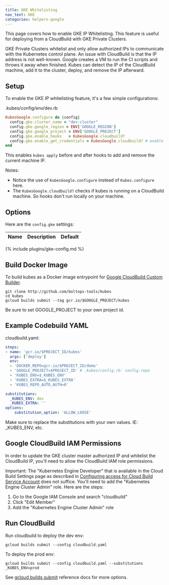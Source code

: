 ```yaml
---
title: GKE Whitelisting
nav_text: GKE
categories: helpers-google
---
```


This page covers how to enable GKE IP Whitelisting. This feature is useful for deploying from a CloudBuild with GKE Private Clusters.

GKE Private Clusters whitelist and only allow authorized IPs to communicate with the Kubernetes control plane.  An issue with CloudBuild is that the IP address is not well-known.  Google creates a VM to run the CI scripts and throws it away when finished.  Kubes can detect the IP of the CloudBuild machine, add it to the cluster, deploy, and remove the IP afterward.

## Setup

To enable the GKE IP whitelisting feature, it's a few simple configurations:

.kubes/config/env/dev.rb

```ruby
KubesGoogle.configure do |config|
  config.gke.cluster_name = "dev-cluster"
  config.gke.google_region = ENV['GOOGLE_REGION']
  config.gke.google_project = ENV['GOOGLE_PROJECT']
  config.gke.enable_hooks   = KubesGoogle.cloudbuild?
  config.gke.enable_get_credentials = KubesGoogle.cloudbuild? # enable hook to call: gcloud container clusters get-credentials
end
```

This enables `kubes apply` before and after hooks to add and remove the current machine IP.

Notes:

* Notice the use of `KubesGoogle.configure` instead of `Kubes.configure` here.
* The `KubesGoogle.cloudbuild?` checks if kubes is running on a CloudBuild machine.  So hooks don't run locally on your machine.

## Options

Here are the `config.gke` settings:

Name | Description | Default
---|---|---
{% include plugins/gke-config.md %}

## Build Docker Image

To build kubes as a Docker image entrypoint for [Google CloudBuild Custom Builder](https://cloud.google.com/cloud-build/docs/configuring-builds/use-community-and-custom-builders).

    git clone http://github.com/boltops-tools/kubes
    cd kubes
    gcloud builds submit --tag gcr.io/$GOOGLE_PROJECT/kubes

Be sure to set GOOGLE_PROJECT to your own project id.

## Example Codebuild YAML

cloudbuild.yaml:

```yaml
steps:
- name: 'gcr.io/$PROJECT_ID/kubes'
  args: ['deploy']
  env:
  - 'DOCKER_REPO=gcr.io/$PROJECT_ID/demo'
  - 'GOOGLE_PROJECT=$PROJECT_ID' # .kubes/config.rb: config.repo
  - 'KUBES_ENV=$_KUBES_ENV'
  - 'KUBES_EXTRA=$_KUBES_EXTRA'
  - 'KUBES_REPO_AUTO_AUTH=0'

substitutions:
  _KUBES_ENV: dev
  _KUBES_EXTRA: ''
options:
    substitution_option: 'ALLOW_LOOSE'
```

Make sure to replace the substitutions with your own values. IE: _KUBES_ENV, etc.

## Google CloudBuild IAM Permissions

In order to update the GKE cluster master authorized IP and whitelist the CloudBuild IP, you'll need to allow the CloudBuild IAM role permissions.

Important: The "Kubernetes Engine Developer" that is available in the Cloud Build Settings page as described in [Configuring access for Cloud Build Service Account](https://cloud.google.com/cloud-build/docs/securing-builds/configure-access-for-cloud-build-service-account) does not suffice. You'll need to add the "Kubernetes Engine Cluster Admin" role. Here are the steps:

1. Go to the Google IAM Console and search "cloudbuild"
2. Click "Edit Member"
3. Add the "Kubernetes Engine Cluster Admin" role

## Run CloudBuild

Run cloudbuild to deploy the dev env:

    gcloud builds submit --config cloudbuild.yaml

To deploy the prod env:

    gcloud builds submit --config cloudbuild.yaml --substitutions _KUBES_ENV=prod

See [gcloud builds submit](https://cloud.google.com/sdk/gcloud/reference/builds/submit) reference docs for more options.
